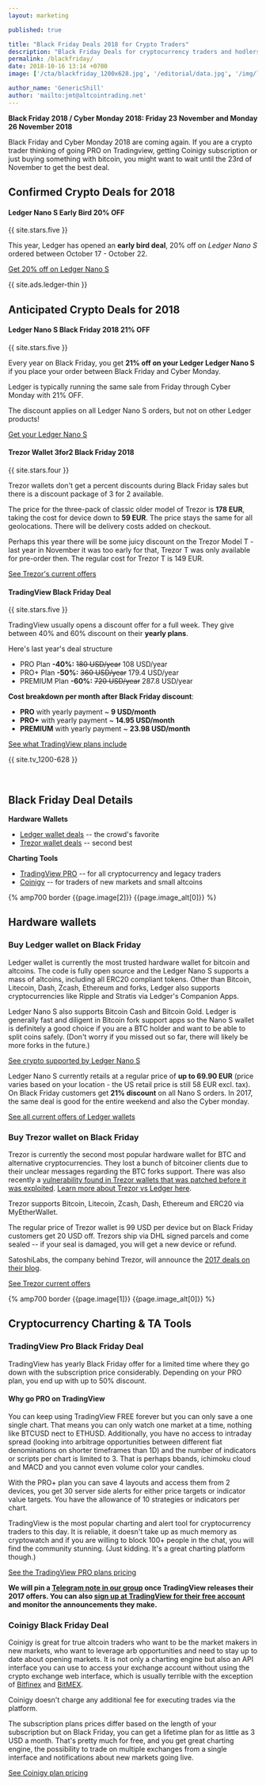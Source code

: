 ```yaml
---
layout: marketing

published: true

title: "Black Friday Deals 2018 for Crypto Traders"
description: "Black Friday Deals for cryptocurrency traders and hodlers - premium charting apps and hardware wallets on discount."
permalink: /blackfriday/
date: 2018-10-16 13:14 +0700
image: ['/cta/blackfriday_1200x628.jpg', '/editorial/data.jpg', '/img/ledger/ledger1.jpg', '/editorial/network.jpg']

author_name: 'GenericShill'
author: 'mailto:jmt@altcointrading.net'
---
```


**Black Friday 2018 / Cyber Monday 2018: Friday 23 November and Monday 26 November 2018**

Black Friday and Cyber Monday 2018 are coming again. If you are a crypto trader thinking of going PRO on Tradingview, getting Coinigy subscription or just buying something with bitcoin, you might want to wait until the 23rd of November to get the best deal.

## Confirmed Crypto Deals for 2018

#### Ledger Nano S Early Bird 20% OFF

{{ site.stars.five }}

This year, Ledger has opened an **early bird deal**, 20% off on *Ledger Nano S* ordered between October 17 - October 22.

<a rel="nofollow" class="button" href="https://www.ledger.com/products/ledger-nano-s?r=e274&path=/products/ledger-nano-s&utm_source=twitter&utm_medium=social&utm_campaign=20off">Get 20% off on Ledger Nano S</a>

{{ site.ads.ledger-thin }}

## Anticipated Crypto Deals for 2018

#### Ledger Nano S Black Friday 2018 21% OFF

{{ site.stars.five }}

Every year on Black Friday, you get **21% off on your Ledger Ledger Nano S** if you place your order between Black Friday and Cyber Monday.

Ledger is typically running the same sale from Friday through Cyber Monday with 21% OFF.

The discount applies on all Ledger Nano S orders, but not on other Ledger products!

<p><a rel="nofollow" href="https://www.ledgerwallet.com/r/e274?path=/products/ledger-nano-s">Get your Ledger Nano S</a></p>


#### Trezor Wallet 3for2 Black Friday 2018

{{ site.stars.four }}

Trezor wallets don't get a percent discounts during Black Friday sales but there is a discount package of 3 for 2 available.

The price for the three-pack of classic older model of Trezor is **178 EUR**, taking the cost for device down to **59 EUR**. The price stays the same for all geolocations. There will be delivery costs added on checkout.

Perhaps this year there will be some juicy discount on the Trezor Model T - last year in November it was too early for that, Trezor T was only available for pre-order then. The regular cost for Trezor T is 149 EUR.

<a rel="nofollow" class="button" href="https://shop.trezor.io/?a=fany@tutanota.com">See Trezor's current offers</a>

#### TradingView Black Friday Deal

{{ site.stars.five }}

TradingView usually opens a discount offer for a full week. They give between 40% and 60% discount on their **yearly plans**.

Here's last year's deal structure

* PRO Plan **-40%:** <s>180 USD/year</s> 108 USD/year
* PRO+ Plan **-50%:** <s>360 USD/year</s> 179.4 USD/year
* PREMIUM Plan **-60%:** <s>720 USD/year</s> 287.8 USD/year

**Cost breakdown per month after Black Friday discount**:

* **PRO** with yearly payment ~ **9 USD/month**
* **PRO+** with yearly payment ~ **14.95 USD/month**
* **PREMIUM** with yearly payment ~ **23.98 USD/month**

<a href="http://bit.ly/atnet-tv" class="button" rel="nofollow">See what TradingView plans include</a>

{{ site.tv_1200-628 }}

&nbsp;

## Black Friday Deal Details

**Hardware Wallets**

* [Ledger wallet deals](#ledger) -- the crowd's favorite
* [Trezor wallet deals](#trezor) -- second best

**Charting Tools**

* [TradingView PRO](#tradingview) -- for all cryptocurrency and legacy traders
* [Coinigy](#coinigy) -- for traders of new markets and small altcoins

<div>
  {% amp700 border {{page.image[2]}} {{page.image_alt[0]}} %}
</div>

## Hardware wallets

<div id="ledger"></div>

### Buy Ledger wallet on Black Friday

Ledger wallet is currently the most trusted hardware wallet for bitcoin and altcoins. The code is fully open source and the Ledger Nano S supports a mass of altcoins, including all ERC20 compliant tokens. Other than Bitcoin, Litecoin, Dash, Zcash, Ethereum and forks, Ledger also supports cryptocurrencies like Ripple and Stratis via Ledger's Companion Apps.

Ledger Nano S also supports Bitcoin Cash and Bitcoin Gold. Ledger is generally fast and diligent in Bitcoin fork support apps so the Nano S wallet is definitely a good choice if you are a BTC holder and want to be able to split coins safely. (Don't worry if you missed out so far, there will likely be more forks in the future.)

<a rel="nofollow" href="https://www.ledgerwallet.com/r/e274?path=/products/ledger-nano-s">See crypto supported by Ledger Nano S</a>

Ledger Nano S currently retails at a regular price of **up to 69.90 EUR** (price varies based on your location - the US retail price is still 58 EUR excl. tax). On Black Friday customers get **21% discount** on all Nano S orders. In 2017, the same deal is good for the entire weekend and also the Cyber monday.

<a rel="nofollow"  class="button" href="https://www.ledgerwallet.com/r/e274?path=/products">See all current offers of Ledger wallets</a>

<div id="trezor"></div>

### Buy Trezor wallet on Black Friday

Trezor is currently the second most popular hardware wallet for BTC and alternative cryptocurrencies. They lost a bunch of bitcoiner clients due to their unclear messages regarding the BTC forks support. There was also recently a [vulnerability found in Trezor wallets that was patched before it was exploited](https://www.altcointrading.net/trezor-hack). [Learn more about Trezor vs Ledger here](https://www.altcointrading.net/altcoin-wallets/).

Trezor supports Bitcoin, Litecoin, Zcash, Dash, Ethereum and ERC20 via MyEtherWallet.

The regular price of Trezor wallet is 99 USD per device but on Black Friday customers get 20 USD off. Trezors ship via DHL signed parcels and come sealed -- if your seal is damaged, you will get a new device or refund.

SatoshiLabs, the company behind Trezor, will announce the [2017 deals on their blog](https://blog.trezor.io).

<a rel="nofollow" class="button" href="https://shop.trezor.io/?a=fany@tutanota.com">See Trezor current offers</a>

<div>
  {% amp700 border {{page.image[1]}} {{page.image_alt[0]}} %}
</div>

## Cryptocurrency Charting & TA Tools

<div id="tradingview"></div>


### TradingView Pro Black Friday Deal

TradingView has yearly Black Friday offer for a limited time where they go down with the subscription price considerably. Depending on your PRO plan, you end up with up to 50% discount.

#### Why go PRO on TradingView

You can keep using TradingView FREE forever but you can only save a one single chart. That means you can only watch one market at a time, nothing like BTCUSD nect to ETHUSD. Additionally, you have no access to intraday spread (looking into arbitrage opportunities between different fiat denominations on shorter timeframes than 1D) and the number of indicators or scripts per chart is limited to 3. That is perhaps bbands, ichimoku cloud and MACD and you cannot even volume color your candles.

With the PRO+ plan you can save 4 layouts and access them from 2 devices, you get 30 server side alerts for either price targets or indicator value targets. You have the allowance of 10 strategies or indicators per chart.

TradingView is the most popular charting and alert tool for cryptocurrency traders to this day. It is reliable, it doesn't take up as much memory as cryptowatch and if you are willing to block 100+ people in the chat, you will find the community stunning. (Just kidding. It's a great charting platform though.)

<a rel="nofollow"  class="button" href="http://tradingview.go2cloud.org/aff_c?offer_id=2&aff_id=3223&url_id=3">See the TradingView PRO plans pricing</a>

**We will pin a [Telegram note in our group](https://t.me/altcointrading_net) once TradingView releases their 2017 offers. You can also [sign up at TradingView for their free account](http://tradingview.go2cloud.org/aff_c?offer_id=2&aff_id=3223&url_id=23&file_id=199) and monitor the announcements they make.**

<div id="coinigy"></div>

### Coinigy Black Friday Deal

Coinigy is great for true altcoin traders who want to be the market makers in new markets, who want to leverage arb opportunities and need to stay up to date about opening markets. It is not only a charting engine but also an API interface you can use to access your exchange account without using the crypto exchange web interface, which is usually terrible with the exception of [Bitfinex](https://www.bitfinex.com/?refcode=5egV78YtlC) and [BitMEX](https://www.bitmex.com/register/iYQB44).

Coinigy doesn't charge any additional fee for executing trades via the platform.

The subscription plans prices differ based on the length of your subscription but on Black Friday, you can get a lifetime plan for as little as 3 USD a month. That's pretty much for free, and you get great charting engine, the possibility to trade on multiple exchanges from a single interface and notifications about new markets going live.

<a rel="nofollow" class="button" href="https://www.coinigy.com/pricing/?r=3599c6f9 ">See Coinigy plan pricing</a>
